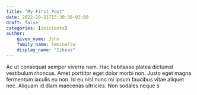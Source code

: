 ```yaml
---
title: "My First Post"
date: 2022-10-21T15:30:58-03:00
draft: false
categories: [iniciante]
author: 
    given_name: John
    family_name: Feminella
    display_name: "Izkeas"
---
```


Ac ut consequat semper viverra nam. Hac habitasse platea dictumst vestibulum 
rhoncus. Amet porttitor eget dolor morbi non. Justo eget magna fermentum 
iaculis eu non. Id eu nisl nunc mi ipsum faucibus vitae aliquet nec. Aliquam 
id diam maecenas ultricies. Non sodales neque s
